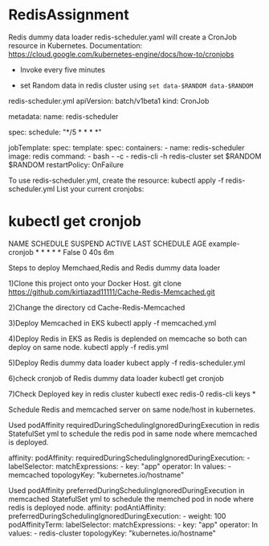 # RedisAssignment


Redis dummy data loader
redis-scheduler.yaml will create a CronJob resource in Kubernetes. Documentation: https://cloud.google.com/kubernetes-engine/docs/how-to/cronjobs

* Invoke every five minutes

* set Random data in redis cluster using `set data-$RANDOM data-$RANDOM`

redis-scheduler.yml
apiVersion: batch/v1beta1
kind: CronJob

metadata:
  name: redis-scheduler

spec:
  schedule: "*/5 * * * *"
  
  jobTemplate:
    spec:
      template:
        spec:
          containers:
          - name: redis-scheduler
            image: redis
            command:
            - bash
            - -c
            - redis-cli -h redis-cluster set $RANDOM $RANDOM
          restartPolicy: OnFailure

To use redis-scheduler.yml, create the resource:
kubectl apply -f redis-scheduler.yml
List your current cronjobs:


# kubectl get cronjob
NAME              SCHEDULE    SUSPEND   ACTIVE    LAST SCHEDULE   AGE
example-cronjob   * * * * *   False     0         40s             6m



Steps to deploy Memchaed,Redis and Redis dummy data loader

1)Clone this project onto your Docker Host.
git clone https://github.com/kirtiazad11111/Cache-Redis-Memcached.git

2)Change the directory
cd Cache-Redis-Memcached

3)Deploy Memcached in EKS
kubectl apply -f memcached.yml

4)Deploy Redis in EKS as Redis is deplended on memcache so both can deploy on same node.
kubectl apply -f redis.yml

5)Deploy Redis dummy data loader
kubect apply -f redis-scheduler.yml

6)check cronjob of Redis dummy data loader
kubectl get cronjob

7)Check Deployed key in redis cluster
 kubectl exec redis-0  redis-cli  keys \*

Schedule Redis and memcached server on same node/host in kubernetes.


Used podAffinity requiredDuringSchedulingIgnoredDuringExecution in redis StatefulSet yml to schedule the redis pod in same node where memcached is deployed.

affinity:
        podAffinity:
          requiredDuringSchedulingIgnoredDuringExecution:
            - labelSelector:
                matchExpressions:
                  - key: "app"
                    operator: In
                    values:
                    - memcached
              topologyKey: "kubernetes.io/hostname"

Used podAffinity preferredDuringSchedulingIgnoredDuringExecution in memcached StatefulSet yml to schedule the memched pod in node where redis is deployed node.
      affinity:
      podAntiAffinity:
        preferredDuringSchedulingIgnoredDuringExecution:
        - weight: 100
          podAffinityTerm:
            labelSelector:
              matchExpressions:
                - key: "app"
                  operator: In
                  values:
                  - redis-cluster
            topologyKey: "kubernetes.io/hostname"

